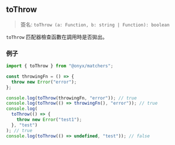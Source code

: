 ## toThrow

> 簽名: `toThrow (a: Function, b: string | Function): boolean`

`toThrow` 匹配器檢查函數在調用時是否拋出。

### 例子

```ts
import { toThrow } from "@onyx/matchers";

const throwingFn = () => {
  throw new Error("error");
};

console.log(toThrow(throwingFn, "error")); // true
console.log(toThrow(() => throwingFn(), "error")); // true
console.log(
  toThrow(() => {
    throw new Error("test1");
  }, "test")
); // true
console.log(toThrow(() => undefined, "test")); // false
```
